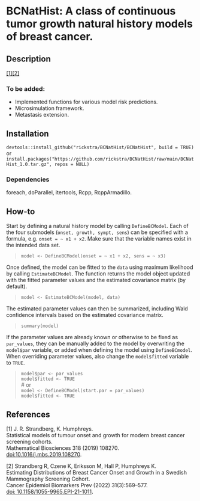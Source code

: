 
# BCNatHist: A class of continuous tumor growth natural history models of breast cancer. 

## Description

[[1]](#1)[[2]](#2)

### To be added:

  * Implemented functions for various model risk predictions.
  * Microsimulation framework. 
  * Metastasis extension. 

## Installation

`devtools::install_github("rickstra/BCNatHist/BCNatHist", build = TRUE)`  
or  
`install.packages("https://github.com/rickstra/BCNatHist/raw/main/BCNatHist_1.0.tar.gz", repos = NULL)`  

### Dependencies

foreach, doParallel, itertools, Rcpp, RcppArmadillo.

## How-to

Start by defining a natural history model by calling `DefineBCModel`. Each of the four submodels (`onset, growth, sympt, sens`) can be specified with a formula, e.g. `onset = ~ x1 + x2`. Make sure that the variable names exist in the intended data set.  

  > `model <- DefineBCModel(onset = ~ x1 + x2, sens = ~ x3)`

Once defined, the model can be fitted to the `data` using maximum likelihood by calling `EstimateBCModel`. The function returns the model object updated with the fitted parameter values and the estimated covariance matrix (by default).  

  > `model <- EstimateBCModel(model, data)`

The estimated parameter values can then be summarized, including Wald confidence intervals based on the estimated covariance matrix.  

  > `summary(model)`

If the parameter values are already known or otherwise to be fixed as `par_values`, they can be manually added to the model by overwriting the `model$par` variable, or added when defining the model using `DefineBCmodel`. When overriding parameter values, also change the `model$fitted` variable to `TRUE`.   

  > `model$par <- par_values`  
  > `model$fitted <- TRUE`  
  > \# or  
  > `model <- DefineBCModel(start.par = par_values)`  
  > `model$fitted <- TRUE`  

## References

<a id="1">[1]</a> 
J. R. Strandberg, K. Humphreys.  
Statistical models of tumour onset and growth for modern breast cancer screening cohorts.  
Mathematical Biosciences 318 (2019) 108270.  
[doi:10.1016/j.mbs.2019.108270](https://doi.org/10.1016/j.mbs.2019.108270).

<a id="2">[2]</a> 
Strandberg R, Czene K, Eriksson M, Hall P, Humphreys K.  
Estimating Distributions of Breast Cancer Onset and Growth in a Swedish Mammography Screening Cohort.  
Cancer Epidemiol Biomarkers Prev (2022) 31(3):569–577.  
[doi: 10.1158/1055-9965.EPI-21-1011](https://doi.org/10.1158/1055-9965.EPI-21-1011).
